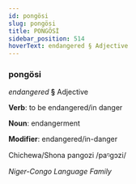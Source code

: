```yaml
---
id: pongösi
slug: pongösi
title: PONGÖSİ
sidebar_position: 514
hoverText: endangered § Adjective
---
```


### pongösi

*endangered* **§** Adjective

**Verb**: to be endangered/in danger

**Noun**: endangerment

**Modifier**: endangered/in-danger

Chichewa/Shona pangozi /paᵑɡɔzi/

*Niger-Congo Language Family*